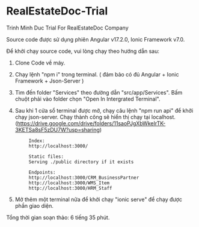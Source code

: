 # RealEstateDoc-Trial
Trinh Minh Duc Trial For RealEstateDoc Company


Source code được sử dụng phiên Angular v17.2.0, Ionic Framework v7.0.

Để khởi chạy source code, vui lòng chạy theo hướng dẫn sau:
1. Clone Code về máy.
2. Chạy lệnh "npm i" trong terminal. ( đảm bảo có đủ Angular + Ionic Framework + Json-Server )
3. Tìm đến folder "Services" theo đường dẫn "src/app/Services". Bấm chuột phải vào folder chọn "Open In Intergrated Terminal".
4. Sau khi 1 cửa sổ terminal được mở, chạy câu lệnh "npm run api" để khởi chạy json-server. Chạy thành công sẽ hiển thị chạy tại localhost. (https://drive.google.com/drive/folders/11saoPJgXbWkeIrTK-3KETSa8sF5zDU7W?usp=sharing)

            Index:
            http://localhost:3000/
            
            Static files:
            Serving ./public directory if it exists
            
            Endpoints:
            http://localhost:3000/CRM_BusinessPartner
            http://localhost:3000/WMS_Item
            http://localhost:3000/HRM_Staff

5. Mở thêm một terminal nữa để khởi chạy "ionic serve" để chạy được phần giao diện.

Tổng thời gian soạn thảo: 6 tiếng 35 phút.
